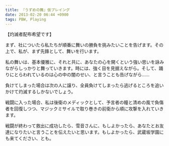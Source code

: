 ```yaml
---
title: 『うずめの舞』仮プレイング
date: 2013-02-20 06:44 +0900
tags: PBW, Playing
---
```


【灼滅者配布希望です】

まず、社についたら私たちが順番に舞いの勝負を挑みたいことを告げます。その上で、私が、まず先鋒として、舞いを行います。

私の舞いは、基本優雅に、それと共に、あなたの心を開くという強い思いを詠みながらしっかりと舞っていきます。時には、強く目を見据えながら。そして、踊りにとらわれているのは心の中の闇のせい、と言うことも告げながら……

負けてしまった場合は次の人に譲り、全員負けてしまったら逃げるところを追いかけて灼滅するしかないでしょう。

戦闘に入った場合、私は後衛のメディックとして、予言者の瞳と清めの風で負傷者を回復しつつ、マジックミサイルで取り巻きの前衛から順に攻撃を入れていきます。

戦闘が終わって救出に成功したら、雪音さんに、もしよかったら、あなたとお友達になりたいと言うことを伝えたいと思います。もしよかったら、武蔵坂学園にも来てください、とも。
